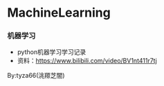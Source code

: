 # MachineLearning
### 机器学习
- python机器学习学习记录
- 资料：https://www.bilibili.com/video/BV1nt411r7tj

By:tyza66(洮羱芝闇)